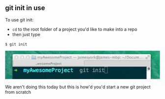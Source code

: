 ##  git init in use

To use git init:

- `cd` to the root folder of a project you'd like to make into a repo
- then just type

`$ git init`

![alt text](images/gitinit.png)

We aren't doing this today but this is how'd you'd start a new git project from scratch